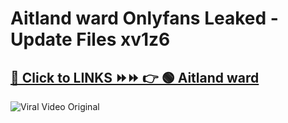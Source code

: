 
 # Aitland ward Onlyfans Leaked - Update Files xv1z6

## <h2><a href="https://clipsfans.com/Aitland_ward&ref=git">🔗 Click to LINKS ⏩⏩ 👉 🟢 Aitland ward </a></h2>

<a href="https://clipsfans.com/Aitland_ward&ref=git" rel="nofollow" data-target="animated-image.originalLink"><img src="https://i.ibb.co.com/xMMVF88/686577567.gif" alt="Viral Video Original" style="max-width: 100%; display: inline-block;" data-target="animated-image.originalImage"></a>

